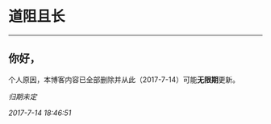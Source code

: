  
  
  
# 道阻且长

- - - - -

## 你好，

个人原因，本博客内容已全部删除并从此（2017-7-14）可能**无限期**更新。

*归期未定*

*2017-7-14 18:46:51*
